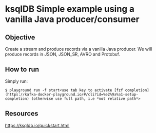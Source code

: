 # ksqlDB Simple example using a vanilla Java producer/consumer

## Objective

Create a stream and produce records via a vanilla Java producer.
We will produce records in JSON, JSON_SR, AVRO and Protobuf.

## How to run

Simply run:

```
$ playground run -f start<use tab key to activate [fzf completion](https://kafka-docker-playground.io/#/cli?id=%e2%9a%a1-setup-completion) (otherwise use full path, i.e *not relative path*>
```

## Resources
https://ksqldb.io/quickstart.html
